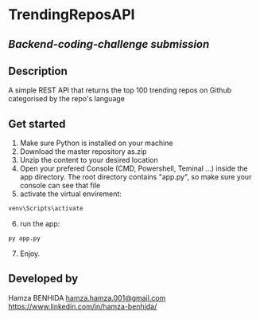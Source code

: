 # TrendingReposAPI

## _Backend-coding-challenge submission_

## Description
A simple REST API that returns the top 100 trending repos on Github categorised by the repo's language

## Get started
1. Make sure Python is installed on your machine
2. Download the master repository as.zip
3. Unzip the content to your desired location
4. Open your prefered Console (CMD, Powershell, Teminal ...) inside the app directory. The root directory contains "app.py", so make sure your console can see that file  
5. activate the virtual envirement:
```sh
venv\Scripts\activate
```

6. run the app:
```sh
py app.py
```
7. Enjoy.

## Developed by
Hamza BENHIDA
hamza.hamza.001@gmail.com
https://www.linkedin.com/in/hamza-benhida/